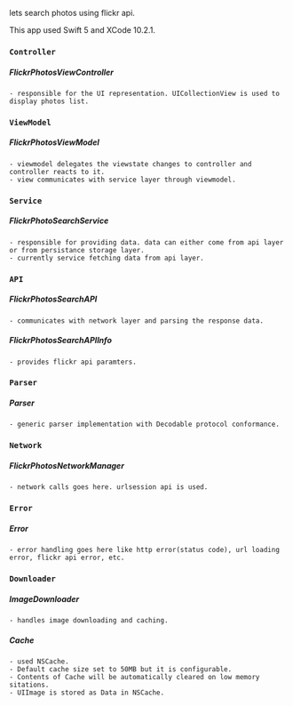 
lets search photos using flickr api.

This app used Swift 5 and XCode 10.2.1.
  
### `Controller`
  ##### FlickrPhotosViewController
    - responsible for the UI representation. UICollectionView is used to display photos list.

### `ViewModel`
  ##### FlickrPhotosViewModel
    - viewmodel delegates the viewstate changes to controller and controller reacts to it.
    - view communicates with service layer through viewmodel.

### `Service`
  ##### FlickrPhotoSearchService
    - responsible for providing data. data can either come from api layer or from persistance storage layer.  
    - currently service fetching data from api layer.

### `API`
  ##### FlickrPhotosSearchAPI 
    - communicates with network layer and parsing the response data.
  ##### FlickrPhotosSearchAPIInfo
    - provides flickr api paramters.
    
### `Parser`
  ##### Parser
    - generic parser implementation with Decodable protocol conformance.

### `Network`
  ##### FlickrPhotosNetworkManager
    - network calls goes here. urlsession api is used.
    
### `Error`
  ##### Error
    - error handling goes here like http error(status code), url loading error, flickr api error, etc.
    
### `Downloader`
  ##### ImageDownloader 
    - handles image downloading and caching.
  ##### Cache
    - used NSCache.
    - Default cache size set to 50MB but it is configurable.
    - Contents of Cache will be automatically cleared on low memory sitations.
    - UIImage is stored as Data in NSCache.
  
  
  
  
